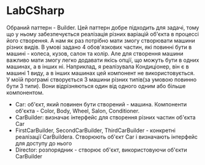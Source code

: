 # LabCSharp

Обраний паттерн - Builder. 
Цей паттерн добре підходить для задачі, тому що у ньому забезпечується 
реалізація різних варіацій об'єкта в процессі його створення. А нам як 
раз потрібно мати змогу створювати машини різних видів. В умові 
задано 4 обов'язкових частин, які повинні бути в машині - колеса, кузов, 
салон та колір. Але для створення машини важливо мати змогу легко додавати 
якісь опції, що можуть бути в одних машинах, а в інших ні. Наприклад, я 
реалізувала Кондиціонер, він є в машині 1 виду, а в інших машинах цей 
компонент не використовується.
У моїй програмі створується 3 машини різних типів(за умовою повинно бути 3 типи).
Вони відрізняються один від одного одним або більше компонентом. 

 - Car: об'єкт, який повинен бути створений - машина. Компоненти об'єкта - 
Color, Body, Wheel, Salon, Conditioner.
- CarBuilder: визначає інтерфейс для створення різних частин об'єкта Car
- FirstCarBuilder, SecondCarBuilder, ThirdCarBuilder - конкретні реалізації
 CarBuildera. Створюють об'єкт Car і визначають інтерфейс для доступу до нього
- Director: розпорядник - створює об'єкт, використовуючи об'єкти CarBuilder

